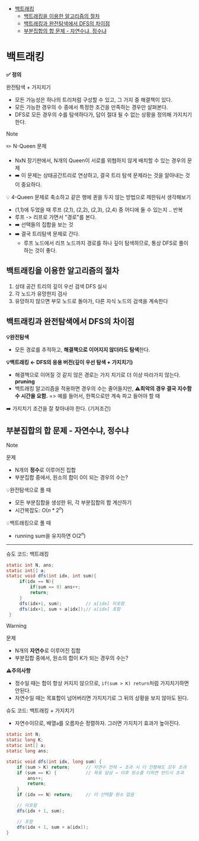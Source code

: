 - [백트래킹](#백트래킹)
  - [백트래킹을 이용한 알고리즘의 절차](#백트래킹을-이용한-알고리즘의-절차)
  - [백트래킹과 완전탐색에서 DFS의 차이점](#백트래킹과-완전탐색에서-dfs의-차이점)
  - [부분집합의 합 문제 - 자연수냐, 정수냐](#부분집합의-합-문제---자연수냐-정수냐)

# 백트래킹

**✅ 정의**

완전탐색 + 가지치기

- 모든 가능성은 하나의 트리처럼 구성할 수 있고, 그 가지 중 해결책이 있다.
- 모든 가능한 경우의 수 중에서 특정한 조건을 만족하는 경우만 살펴본다.
- DFS로 모든 경우의 수를 탐색하다가, 답이 절대 될 수 없는 상황을 정의해 가지치기 한다.

> [!note]
> ✏️ N-Queen 문제
>
> - NxN 장기판에서, N개의 Queen이 서로를 위협하지 않게 배치할 수 있는 경우의 문제
> - ➡️ 이 문제는 상태공간트리로 연상하고, 결국 트리 탐색 문제라는 것을 알아내는 것이 중요하다.
>
> 💡 4-Queen 문제로 축소하고 같은 행에 퀸을 두지 않는 방법으로 제한둬서 생각해보기
>
> - (1,1)에 두었을 때 루프 (2,1), (2,2), (2,3), (2,4) 중 어디에 둘 수 있는지 .. 반복
> - 루프 -> 리프로 가면서 "경로"를 본다.
> - ➡️ 선택들의 집합을 보는 것
> - ➡️ 결국 트리탐색 문제로 간다.
>   - 루프 노드에서 리프 노드까지 경로를 하나 깊이 탐색하므로, 통상 DFS로 풀이하는 것이 좋다.

## 백트래킹을 이용한 알고리즘의 절차

1. 상태 공간 트리의 깊이 우선 검색 DFS 실시
2. 각 노드가 유망한지 검사
3. 유망하지 않으면 부모 노드로 돌아가, 다른 자식 노드의 검색을 계속한다

## 백트래킹과 완전탐색에서 DFS의 차이점

**💡완전탐색**

- 모든 경로를 추적하고, **해결책으로 이어지지 않더라도 탐색**한다.

**💡백트래킹 ← DFS의 응용 버전(깊이 우선 탐색 + 가지치기)**

- 해결책으로 이어질 것 같지 않은 경로는 가지 치기로 더 이상 따라가지 않는다. **pruning**
- 백트래킹 알고리즘을 적용하면 경우의 수는 줄어들지만,
  ⚠️**최악의 경우 결국 지수함수 시간을 요함.**
  => 예를 들어서, 한쪽으로만 계속 파고 들어야 할 때

➡️ 가지치기 조건을 잘 찾아내야 한다. (기저조건)

## 부분집합의 합 문제 - 자연수냐, 정수냐

> [!note]
> 문제
>
> - N개의 **정수**로 이루어진 집합
> - 부분집합 중에서, 원소의 합이 0이 되는 경우의 수는?
>
> 💡완전탐색으로 풀 때
>
> - 모든 부분집합을 생성한 뒤, 각 부분집합의 합 계산하기
> - 시간복잡도: O($n*2^n$)
>
> 💡백트래킹으로 풀 때
>
> - running sum을 유지하면 O($2^n$)
>
> ---

슈도 코드: 백트래킹

```java
static int N, ans;
static int[] a;
static void dfs(int idx, int sum){
     if(idx == N){
         if(sum == 0) ans++;
         return;
     }
     dfs(idx+1, sum);         // a[idx] 미포함
     dfs(idx+1, sum + a[idx]);// a[idx] 포함
 }
```

> [!warning]
> 문제
>
> - N개의 **자연수**로 이루어진 집합
> - 부분집합 중에서, 원소의 합이 K가 되는 경우의 수는?
>
> **⚠️주의사항**
>
> - 정수일 때는 합이 항상 커지지 않으므로, `if(sum > K) return`처럼 가지치기하면 안된다.
> - 자연수일 때는 목표합이 넘어버리면 가지치기로 그 뒤의 상황을 보지 않아도 된다.

슈도 코드: 백트래킹 + 가지치기

- 자연수이므로, 배열`a`를 오름차순 정렬하자. 그러면 가지치기 효과가 높아진다.

```java
static int N;
static long K;
static int[] a;
static long ans;

static void dfs(int idx, long sum) {
    if (sum > K) return;      // 자연수 전제 → 초과 시 더 진행해도 모두 초과
    if (sum == K) {           // 목표 달성 → 이후 원소를 더하면 반드시 초과
        ans++;
        return;
    }
    if (idx == N) return;     // 더 선택할 원소 없음

    // 미포함
    dfs(idx + 1, sum);

    // 포함
    dfs(idx + 1, sum + a[idx]);
}
```
